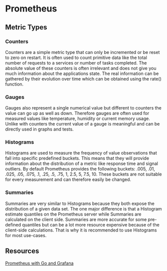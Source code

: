 # Prometheus

## Metric Types

### Counters

Counters are a simple metric type that can only be incremented or be reset to zero on restart. It is often used to count primitive data like the total number of requests to a services or number of tasks completed. The absolute value of these counters is often irrelevant and does not give you much information about the applications state. The real information can be gathered by their evolution over time which can be obtained using the rate() function.

### Gauges

Gauges also represent a single numerical value but different to counters the value can go up as well as down. Therefore gauges are often used for measured values like temperature, humidity or current memory usage. Unlike with counters the current value of a gauge is meaningful and can be directly used in graphs and tests.

### Histograms

Histograms are used to measure the frequency of value observations that fall into specific predefined buckets. This means that they will provide information about the distribution of a metric like response time and signal outliers. By default Prometheus provides the following buckets: .005, .01, .025, .05, .075, .1, .25, .5, .75, 1, 2.5, 5, 7.5, 10. These buckets are not suitable for every measurement and can therefore easily be changed.

### Summaries

Summaries are very similar to Histograms because they both expose the distribution of a given data set. The one major difference is that a Histogram estimate quantiles on the Prometheus server while Summaries are calculated on the client side. Summaries are more accurate for some pre-defined quantiles but can be a lot more resource expensive because of the client-side calculations. That is why it is recommended to use Histograms for most use-cases.

## Resources

[Prometheus with Go and Grafana](https://gabrieltanner.org/blog/collecting-prometheus-metrics-in-golang)
